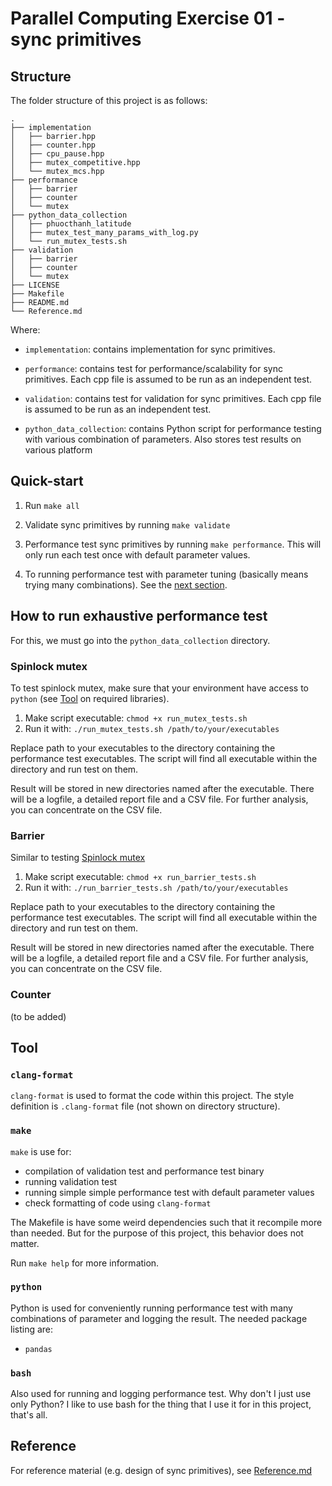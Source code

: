 # Parallel Computing Exercise 01 - sync primitives

## Structure

The folder structure of this project is as follows:

```
.
├── implementation
│   ├── barrier.hpp
│   ├── counter.hpp
│   ├── cpu_pause.hpp
│   ├── mutex_competitive.hpp
│   └── mutex_mcs.hpp
├── performance
│   ├── barrier
│   ├── counter
│   └── mutex
├── python_data_collection
│   ├── phuocthanh_latitude
│   ├── mutex_test_many_params_with_log.py
│   └── run_mutex_tests.sh
├── validation
│   ├── barrier
│   ├── counter
│   └── mutex
├── LICENSE
├── Makefile
├── README.md
└── Reference.md
```

Where:

- `implementation`: contains implementation for sync primitives.

- `performance`: contains test for performance/scalability for sync primitives.
Each cpp file is assumed to be run as an independent test.

- `validation`: contains test for validation for sync primitives. Each cpp file
is assumed to be run as an independent test.

- `python_data_collection`: contains Python script for performance testing with
various combination of parameters. Also stores test results on various platform

## Quick-start

1. Run `make all`

2. Validate sync primitives by running `make validate`

3. Performance test sync primitives by running `make performance`. This will
   only run each test once with default parameter values.

4. To running performance test with parameter tuning (basically means trying
   many combinations). See the [next section](#how-to-run-exhaustive-performance-test).

## How to run exhaustive performance test

For this, we must go into the `python_data_collection` directory.

### Spinlock mutex

To test spinlock mutex, make sure that your environment have access to `python`
(see [Tool](#tool) on required libraries).

1. Make script executable: `chmod +x run_mutex_tests.sh`
2. Run it with: `./run_mutex_tests.sh /path/to/your/executables`

Replace path to your executables to the directory containing the performance
test executables. The script will find all executable within the directory and
run test on them.

Result will be stored in new directories named after the executable. There will
be a logfile, a detailed report file and a CSV file. For further analysis, you
can concentrate on the CSV file.

### Barrier

Similar to testing [Spinlock mutex](#spinlock-mutex)

1. Make script executable: `chmod +x run_barrier_tests.sh`
2. Run it with: `./run_barrier_tests.sh /path/to/your/executables`

Replace path to your executables to the directory containing the performance
test executables. The script will find all executable within the directory and
run test on them.

Result will be stored in new directories named after the executable. There will
be a logfile, a detailed report file and a CSV file. For further analysis, you
can concentrate on the CSV file.

### Counter

(to be added)

## Tool

### `clang-format`

`clang-format` is used to format the code within this project. The style
definition is `.clang-format` file (not shown on directory structure).

### `make`

`make` is use for:

- compilation of validation test and performance test binary
- running validation test
- running simple simple performance test with default parameter values
- check formatting of code using `clang-format`

The Makefile is have some weird dependencies such that it recompile more than
needed. But for the purpose of this project, this behavior does not matter.

Run `make help` for more information.

### `python`

Python is used for conveniently running performance test with many combinations
of parameter and logging the result. The needed package listing are:

- `pandas`

### `bash`

Also used for running and logging performance test. Why don't I just use only
Python? I like to use bash for the thing that I use it for in this project,
that's all.

## Reference

For reference material (e.g. design of sync primitives), see [Reference.md](Reference.md)
